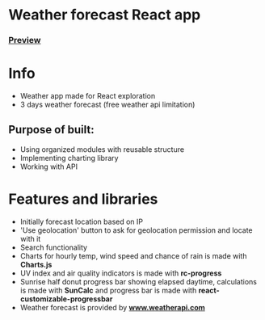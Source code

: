 # Weather forecast React app
### [Preview](https://react-tiles-weather-app.netlify.app/)

# Info
- Weather app made for React exploration
- 3 days weather forecast (free weather api limitation)

## Purpose of built:
- Using organized modules with reusable structure
- Implementing charting library
- Working with API

# Features and libraries
- Initially forecast location based on IP
- 'Use geolocation' button to ask for geolocation permission and locate with it
- Search functionality
- Charts for hourly temp, wind speed and chance of rain is made with **Charts.js**
- UV index and air quality indicators is made with **rc-progress** 
- Sunrise half donut progress bar showing elapsed daytime,
calculations is made with **SunCalc**  and progress bar is made with **react-customizable-progressbar** 
- Weather forecast is provided by **www.weatherapi.com**
